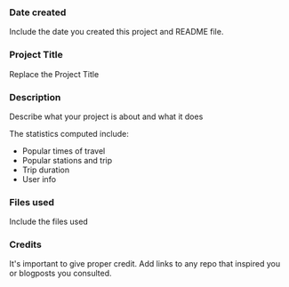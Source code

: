 ### Date created
Include the date you created this project and README file.

### Project Title
Replace the Project Title

### Description
Describe what your project is about and what it does

The statistics computed include:
* Popular times of travel
* Popular stations and trip
* Trip duration 
* User info

### Files used
Include the files used

### Credits
It's important to give proper credit. Add links to any repo that inspired you or blogposts you consulted.

